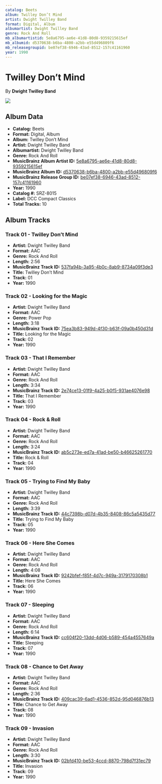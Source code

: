 ```yaml
---
catalog: Beets
album: Twilley Don’t Mind
artist: Dwight Twilley Band
format: Digital, Album
albumartist: Dwight Twilley Band
genre: Rock And Roll
mb_albumartistid: 5e8a6795-ae6e-41d8-80d8-9359215615ef
mb_albumid: d5370638-b6ba-4800-a2bb-e55d496809f6
mb_releasegroupid: be07ef38-6946-43ad-8512-157c41161960
year: 1990
---
```


# Twilley Don’t Mind

By **Dwight Twilley Band**

![](../../assets/beetscovers/Dwight_Twilley_Band-Twilley_Don’t_Mind.jpg)

## Album Data

- **Catalog:** Beets
- **Format:** Digital, Album
- **Album:** Twilley Don’t Mind
- **Artist:** Dwight Twilley Band
- **Albumartist:** Dwight Twilley Band
- **Genre:** Rock And Roll
- **MusicBrainz Album Artist ID:** [5e8a6795-ae6e-41d8-80d8-9359215615ef](https://musicbrainz.org/artist/5e8a6795-ae6e-41d8-80d8-9359215615ef)
- **MusicBrainz Album ID:** [d5370638-b6ba-4800-a2bb-e55d496809f6](https://musicbrainz.org/release/d5370638-b6ba-4800-a2bb-e55d496809f6)
- **MusicBrainz Release Group ID:** [be07ef38-6946-43ad-8512-157c41161960](https://musicbrainz.org/release-group/be07ef38-6946-43ad-8512-157c41161960)
- **Year:** 1990
- **Catalog #:** SRZ-8015
- **Label:** DCC Compact Classics
- **Total Tracks:** 10

## Album Tracks

### Track 01 - Twilley Don’t Mind

- **Artist:** Dwight Twilley Band
- **Format:** AAC
- **Genre:** Rock And Roll
- **Length:** 2:56
- **MusicBrainz Track ID:** [537fa94b-3a95-4b0c-8ab9-8734a09f3de3](https://musicbrainz.org/recording/537fa94b-3a95-4b0c-8ab9-8734a09f3de3)
- **Title:** Twilley Don’t Mind
- **Track:** 01
- **Year:** 1990

### Track 02 - Looking for the Magic

- **Artist:** Dwight Twilley Band
- **Format:** AAC
- **Genre:** Power Pop
- **Length:** 3:18
- **MusicBrainz Track ID:** [75ea3b83-949d-4f30-b63f-09a0b450d31d](https://musicbrainz.org/recording/75ea3b83-949d-4f30-b63f-09a0b450d31d)
- **Title:** Looking for the Magic
- **Track:** 02
- **Year:** 1990

### Track 03 - That I Remember

- **Artist:** Dwight Twilley Band
- **Format:** AAC
- **Genre:** Rock And Roll
- **Length:** 3:34
- **MusicBrainz Track ID:** [2e74ce13-01f9-4a25-b0f5-931ae4076e98](https://musicbrainz.org/recording/2e74ce13-01f9-4a25-b0f5-931ae4076e98)
- **Title:** That I Remember
- **Track:** 03
- **Year:** 1990

### Track 04 - Rock & Roll

- **Artist:** Dwight Twilley Band
- **Format:** AAC
- **Genre:** Rock And Roll
- **Length:** 3:24
- **MusicBrainz Track ID:** [ab5c273e-ed7a-41ad-be50-b46625261770](https://musicbrainz.org/recording/ab5c273e-ed7a-41ad-be50-b46625261770)
- **Title:** Rock & Roll
- **Track:** 04
- **Year:** 1990

### Track 05 - Trying to Find My Baby

- **Artist:** Dwight Twilley Band
- **Format:** AAC
- **Genre:** Rock And Roll
- **Length:** 3:39
- **MusicBrainz Track ID:** [44c7398b-d07d-4b35-8408-86c5a5435d77](https://musicbrainz.org/recording/44c7398b-d07d-4b35-8408-86c5a5435d77)
- **Title:** Trying to Find My Baby
- **Track:** 05
- **Year:** 1990

### Track 06 - Here She Comes

- **Artist:** Dwight Twilley Band
- **Format:** AAC
- **Genre:** Rock And Roll
- **Length:** 4:08
- **MusicBrainz Track ID:** [9242bfef-f85f-4d7c-949a-3179170308b1](https://musicbrainz.org/recording/9242bfef-f85f-4d7c-949a-3179170308b1)
- **Title:** Here She Comes
- **Track:** 06
- **Year:** 1990

### Track 07 - Sleeping

- **Artist:** Dwight Twilley Band
- **Format:** AAC
- **Genre:** Rock And Roll
- **Length:** 6:14
- **MusicBrainz Track ID:** [cc604f20-13dd-4d06-b589-454a4557649a](https://musicbrainz.org/recording/cc604f20-13dd-4d06-b589-454a4557649a)
- **Title:** Sleeping
- **Track:** 07
- **Year:** 1990

### Track 08 - Chance to Get Away

- **Artist:** Dwight Twilley Band
- **Format:** AAC
- **Genre:** Rock And Roll
- **Length:** 2:36
- **MusicBrainz Track ID:** [409cac39-6ad1-4536-852d-95d046876b13](https://musicbrainz.org/recording/409cac39-6ad1-4536-852d-95d046876b13)
- **Title:** Chance to Get Away
- **Track:** 08
- **Year:** 1990

### Track 09 - Invasion

- **Artist:** Dwight Twilley Band
- **Format:** AAC
- **Genre:** Rock And Roll
- **Length:** 3:30
- **MusicBrainz Track ID:** [02bfd410-be53-4ccd-8870-798d7f31ec79](https://musicbrainz.org/recording/02bfd410-be53-4ccd-8870-798d7f31ec79)
- **Title:** Invasion
- **Track:** 09
- **Year:** 1990

